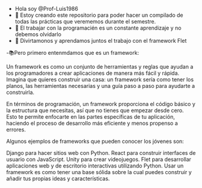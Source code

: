 - Hola soy  @Prof-Luis1986
- 👀 Estoy creando este repositorio para poder hacer un compilado de todas las prácticas que verememos durante el semestre.
- 🦆 El trabajar con la programacién es un constante aprendizaje y no debemos olvidarlo
- 💞️ Divirtamonos y aprendamos juntos el trabajo con el framework Flet

-📚Pero primero entenmdamos que es un framework:

Un framework es como un conjunto de herramientas y reglas que ayudan a los programadores a crear aplicaciones de manera más fácil y rápida. Imagina que quieres construir una casa: un framework sería como tener los planos, las herramientas necesarias y una guía paso a paso para ayudarte a construirla.

En términos de programación, un framework proporciona el código básico y la estructura que necesitas, así que no tienes que empezar desde cero. Esto te permite enfocarte en las partes específicas de tu aplicación, haciendo el proceso de desarrollo más eficiente y menos propenso a errores.

Algunos ejemplos de frameworks que pueden conocer los jóvenes son:

Django para hacer sitios web con Python.
React para construir interfaces de usuario con JavaScript.
Unity para crear videojuegos.
Flet para desarrollar aplicaciones web y de escritorio interactivas utilizando Python.
Usar un framework es como tener una base sólida sobre la cual puedes construir y añadir tus propias ideas y características.

<!---
Prof-Luis1986/Prof-Luis1986 is a ✨ special ✨ repository because its `README.md` (this file) appears on your GitHub profile.
You can click the Preview link to take a look at your changes.
--->
